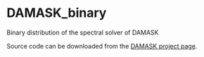 # DAMASK_binary
Binary distribution of the spectral solver of DAMASK

Source code can be downloaded from the [DAMASK project page](https://damask.mpie.de/pub/Download/Current/DAMASK-2.0.2.tar.xz).

